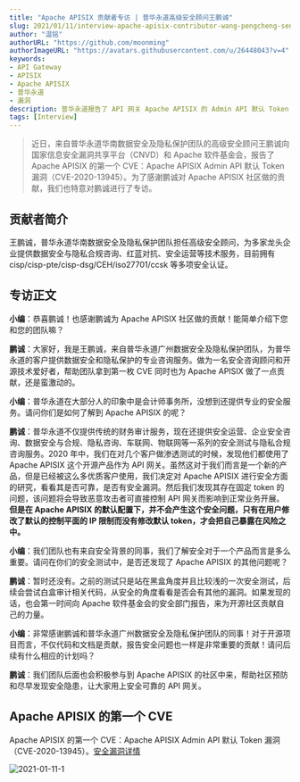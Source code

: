 ```yaml
---
title: "Apache APISIX 贡献者专访 | 普华永道高级安全顾问王鹏诚"
slug: 2021/01/11/interview-apache-apisix-contributor-wang-pengcheng-senior-security-advisor-of-pwc-south-china-data-security-and-privacy-protection-team
author: "温铭"
authorURL: "https://github.com/moonming"
authorImageURL: "https://avatars.githubusercontent.com/u/26448043?v=4"
keywords:
- API Gateway
- APISIX
- Apache APISIX
- 普华永道
- 漏洞
description: 普华永道报告了 API 网关 Apache APISIX 的 Admin API 默认 Token 漏洞，为了感谢鹏诚对 Apache APISIX 社区做的贡献，我们也特意对鹏诚进行了专访。
tags: [Interview]
---
```


> 近日，来自普华永道华南数据安全及隐私保护团队的高级安全顾问王鹏诚向国家信息安全漏洞共享平台（CNVD）和 Apache 软件基金会，报告了 Apache APISIX 的第一个 CVE：Apache APISIX Admin API 默认 Token 漏洞（CVE-2020-13945）。为了感谢鹏诚对 Apache APISIX 社区做的贡献，我们也特意对鹏诚进行了专访。

<!--truncate-->

## 贡献者简介

王鹏诚，普华永道华南数据安全及隐私保护团队担任高级安全顾问，为多家龙头企业提供数据安全与隐私合规咨询、红蓝对抗、安全运营等技术服务，目前拥有 cisp/cisp-pte/cisp-dsg/CEH/iso27701/ccsk 等多项安全认证。

## 专访正文

**小编**：恭喜鹏诚！也感谢鹏诚为 Apache APISIX 社区做的贡献！能简单介绍下您和您的团队嘛？

**鹏诚**：大家好，我是王鹏诚，来自普华永道广州数据安全及隐私保护团队，为普华永道的客户提供数据安全和隐私保护的专业咨询服务。做为一名安全咨询顾问和开源技术爱好者，帮助团队拿到第一枚 CVE 同时也为 Apache APISIX 做了一点贡献，还是蛮激动的。

**小编**：普华永道在大部分人的印象中是会计师事务所，没想到还提供专业的安全服务。请问你们是如何了解到 Apache APISIX 的呢？

**鹏诚**：普华永道不仅提供传统的财务审计服务，现在还提供安全运营、企业安全咨询、数据安全与合规、隐私咨询、车联网、物联网等一系列的安全测试与隐私合规咨询服务。2020 年中，我们在对几个客户做渗透测试的时候，发现他们都使用了 Apache APISIX 这个开源产品作为 API 网关。虽然这对于我们而言是一个新的产品，但是已经被这么多优质客户使用，我们决定对 Apache APISIX 进行安全方面的研究，看看其是否可靠，是否有安全漏洞。然后我们发现其存在固定 token 的问题，该问题将会导致恶意攻击者可直接控制 API 网关而影响到正常业务开展。**但是在 Apache APISIX 的默认配置下，并不会产生这个安全问题，只有在用户修改了默认的控制平面的 IP 限制而没有修改默认 token，才会把自己暴露在风险之中。**

**小编**：我们团队也有来自安全背景的同事，我们了解安全对于一个产品而言是多么重要。请问在你们的安全测试中，是否还发现了 Apache APISIX 的其他问题呢？

**鹏诚**：暂时还没有。之前的测试只是站在黑盒角度并且比较浅的一次安全测试，后续会尝试白盒审计相关代码，从安全的角度看看是否会有其他的漏洞。如果发现的话，也会第一时间向 Apache 软件基金会的安全部门报告，来为开源社区贡献自己的力量。

**小编**：非常感谢鹏诚和普华永道广州数据安全及隐私保护团队的同事！对于开源项目而言，不仅代码和文档是贡献，报告安全问题也一样是非常重要的贡献！请问后续有什么相应的计划吗？

**鹏诚**：我们团队后面也会积极参与到 Apache APISIX 的社区中来，帮助社区预防和尽早发现安全隐患，让大家用上安全可靠的 API 网关。

## Apache APISIX 的第一个 CVE

Apache APISIX 的第一个 CVE：Apache APISIX Admin API 默认 Token 漏洞（CVE-2020-13945）。[安全漏洞详情](https://nvd.nist.gov/vuln/detail/CVE-2020-13945)

![2021-01-11-1](https://static.apiseven.com/202108/1639461621848-2d567a42-7cab-44ab-8afc-a9c80c8a3ab8.png)
